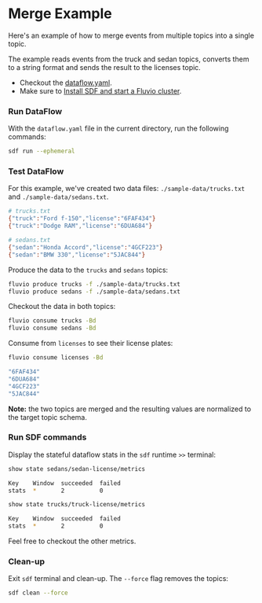 # Merge Example

Here's an example of how to merge events from multiple topics into a single topic.

The example reads events from the truck and sedan topics, converts them to a string format and sends the result to the licenses topic.

* Checkout the [dataflow.yaml](./dataflow.yaml).
* Make sure to [Install SDF and start a Fluvio cluster].

### Run DataFlow

With the `dataflow.yaml` file in the current directory, run the following commands:

```bash
sdf run --ephemeral
```

### Test DataFlow

For this example, we've created two data files: `./sample-data/trucks.txt` and `./sample-data/sedans.txt`.

```bash
# trucks.txt
{"truck":"Ford f-150","license":"6FAF434"}
{"truck":"Dodge RAM","license":"6DUA684"}

# sedans.txt
{"sedan":"Honda Accord","license":"4GCF223"}
{"sedan":"BMW 330","license":"5JAC844"}
```

Produce the data to the `trucks` and `sedans` topics:

```bash
fluvio produce trucks -f ./sample-data/trucks.txt
fluvio produce sedans -f ./sample-data/sedans.txt
```

Checkout the data in both topics:

```bash
fluvio consume trucks -Bd
fluvio consume sedans -Bd
```

Consume from `licenses` to see their license plates:

```bash
fluvio consume licenses -Bd
```

```bash
"6FAF434"
"6DUA684"
"4GCF223"
"5JAC844"
```

**Note:** the two topics are merged and the resulting values are normalized to the target topic schema.


### Run SDF commands

Display the stateful dataflow stats in the `sdf` runtime `>>` terminal:

```bash
show state sedans/sedan-license/metrics
```

```bash
Key    Window  succeeded  failed
stats  *       2          0
```

```bash
show state trucks/truck-license/metrics
```

```bash
Key    Window  succeeded  failed
stats  *       2          0
```

Feel free to checkout the other metrics.


### Clean-up

Exit `sdf` terminal and clean-up. The `--force` flag removes the topics:

```bash
sdf clean --force
```

[Install SDF and start a Fluvio cluster]: /README.MD#prerequisites